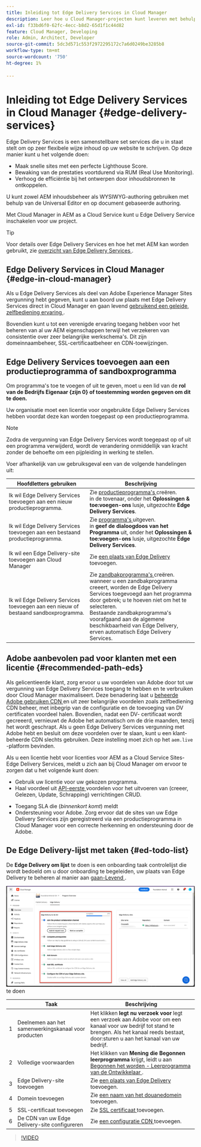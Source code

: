 ```yaml
---
title: Inleiding tot Edge Delivery Services in Cloud Manager
description: Leer hoe u Cloud Manager-projecten kunt leveren met behulp van Edge Delivery Services.
exl-id: f33bd6f0-62fc-4ecc-b8d2-65d1f1c44d82
feature: Cloud Manager, Developing
role: Admin, Architect, Developer
source-git-commit: 5dc3d571c553f2972295172c7a6d0249be3285b8
workflow-type: tm+mt
source-wordcount: '750'
ht-degree: 1%

---
```


# Inleiding tot Edge Delivery Services in Cloud Manager {#edge-delivery-services}

Edge Delivery Services is een samenstellbare set services die u in staat stelt om op zeer flexibele wijze inhoud op uw website te schrijven. Op deze manier kunt u het volgende doen:

* Maak snelle sites met een perfecte Lighthouse Score.
* Bewaking van de prestaties voortdurend via RUM (Real Use Monitoring).
* Verhoog de efficiëntie bij het ontwerpen door inhoudsbronnen te ontkoppelen.

U kunt zowel AEM inhoudsbeheer als WYSIWYG-authoring gebruiken met behulp van de Universal Editor en op document gebaseerde authoring.

Met Cloud Manager in AEM as a Cloud Service kunt u Edge Delivery Service inschakelen voor uw project.

>[!TIP]
>
>Voor details over Edge Delivery Services en hoe het met AEM kan worden gebruikt, zie [ overzicht van Edge Delivery Services ](/help/edge/overview.md).

<!-- RELEASED TO GA SEPTEMBER 5, 2024
>[!NOTE]
>
>This feature is only available to [the early adopter program](/help/implementing/cloud-manager/release-notes/current.md#early-adoption). -->


## Edge Delivery Services in Cloud Manager {#edge-in-cloud-manager}

Als u Edge Delivery Services als deel van Adobe Experience Manager Sites vergunning hebt gegeven, kunt u aan boord uw plaats met Edge Delivery Services direct in Cloud Manager en gaan levend [ gebruikend een geleide, zelfbediening ervaring ](/help/implementing/cloud-manager/managing-code/private-repositories.md).

Bovendien kunt u tot een verenigde ervaring toegang hebben voor het beheren van al uw AEM eigenschappen terwijl het verzekeren van consistentie over zeer belangrijke werkschema&#39;s. Dit zijn domeinnaambeheer, SSL-certificaatbeheer en CDN-toewijzingen.

## Edge Delivery Services toevoegen aan een productieprogramma of sandboxprogramma

Om programma&#39;s toe te voegen of uit te geven, moet u een lid van de **rol van de Bedrijfs Eigenaar {zijn 0} of toestemming worden gegeven om dit te doen.**

Uw organisatie moet een licentie voor ongebruikte Edge Delivery Services hebben voordat deze kan worden toegepast op een productieprogramma.

>[!NOTE]
>
>Zodra de vergunning van Edge Delivery Services wordt toegepast op of uit een programma verwijderd, wordt de verandering onmiddellijk van kracht zonder de behoefte om een pijpleiding in werking te stellen. <!-- https://wiki.corp.adobe.com/display/DMSArchitecture/%5BKT%5D+Cloud+Manager+2024.9.0+Release -->

Voer afhankelijk van uw gebruiksgeval een van de volgende handelingen uit:

| Hoofdletters gebruiken | Beschrijving |
| --- | --- |
| Ik wil Edge Delivery Services toevoegen aan een nieuw productieprogramma. | Zie [ productieprogramma&#39;s ](/help/implementing/cloud-manager/getting-access-to-aem-in-cloud/creating-production-programs.md) creëren.<br> in de tovenaar, onder het **Oplossingen &amp; toe:voegen-ons** lusje, uitgezochte **Edge Delivery Services**. |
| Ik wil Edge Delivery Services toevoegen aan een bestaand productieprogramma. | Zie [ programma&#39;s ](/help/implementing/cloud-manager/getting-access-to-aem-in-cloud/editing-programs.md) uitgeven.<br> in **geef de dialoogdoos van het Programma** uit, onder het **Oplossingen &amp; toe:voegen-ons** lusje, uitgezochte **Edge Delivery Services**. |
| Ik wil een Edge Delivery-site toevoegen aan Cloud Manager | Zie [ een plaats van Edge Delivery ](/help/implementing/cloud-manager/edge-delivery/add-edge-delivery-site.md) toevoegen. |
| Ik wil Edge Delivery Services toevoegen aan een nieuw of bestaand sandboxprogramma. | Zie [ zandbakprogramma&#39;s ](/help/implementing/cloud-manager/getting-access-to-aem-in-cloud/creating-sandbox-programs.md) creëren.<br> wanneer u een zandbakprogramma creeert, worden de Edge Delivery Services toegevoegd aan het programma door gebrek; u te hoeven niet om het te selecteren.<br> Bestaande zandbakprogramma&#39;s voorafgaand aan de algemene beschikbaarheid van Edge Delivery, erven automatisch Edge Delivery Services. |

## Adobe aanbevolen pad voor klanten met een licentie {#recommended-path-eds}

Als gelicentieerde klant, zorg ervoor u uw voordelen van Adobe door tot uw vergunning van Edge Delivery Services toegang te hebben en te verbruiken door Cloud Manager maximaliseert. Deze benadering laat u [ beheerde Adobe gebruiken CDN ](/help/implementing/dispatcher/cdn.md#aem-managed-cdn) en uit zeer belangrijke voordelen zoals zelfbediening CDN beheer, met inbegrip van de configuratie en de toevoeging van DV certificaten voordeel halen. Bovendien, nadat een DV- certificaat wordt gecreeerd, vernieuwt de Adobe het automatisch om de drie maanden, tenzij het wordt geschrapt. Als u geen Edge Delivery Services vergunning met Adobe hebt en besluit om deze voordelen over te slaan, kunt u een klant-beheerde CDN slechts gebruiken. Deze instelling moet zich op het `aem.live` -platform bevinden.

Als u een licentie hebt voor licenties voor AEM as a Cloud Service Sites-Edge Delivery Services, meldt u zich aan bij Cloud Manager om ervoor te zorgen dat u het volgende kunt doen:

* Gebruik uw licentie voor uw gekozen programma.
* Haal voordeel uit [ API-eerste ](https://developer.adobe.com/experience-cloud/experience-manager-apis/) voordelen voor het uitvoeren van (creeer, Gelezen, Update, Schrapping) verrichtingen CRUD.
<!-- REMOVED AS PER https://wiki.corp.adobe.com/display/DMSArchitecture/Cloud+Manager+Self-service+access+to+Edge+Delivery+Services+and+Adobe+Managed+CDN * Access to license dashboard and reporting -->
* Toegang SLA die (*binnenkort komt*) <!-- ADD LINK TO IT WHEN FINALLY ADDED --> meldt
* Ondersteuning voor Adobe. Zorg ervoor dat de sites van uw Edge Delivery Services zijn geregistreerd via een productieprogramma in Cloud Manager voor een correcte herkenning en ondersteuning door de Adobe.


## De Edge Delivery-lijst met taken {#ed-todo-list}

De **Edge Delivery om lijst** te doen is een onboarding taak controlelijst die wordt bedoeld om u door onboarding te begeleiden, uw plaats van Edge Delivery te beheren al manier aan [ gaan-Levend ](/help/journey-onboarding/go-live-checklist.md).

![ de plaats van Edge Delivery om lijst ](/help/implementing/cloud-manager/assets/cm-eds-todo-list.png) te doen

|  | Taak | Beschrijving |
| --- | --- | --- |
| 1 | Deelnemen aan het samenwerkingskanaal voor producten | Het klikken **legt nu verzoek voor** legt een verzoek aan Adobe voor om een kanaal voor uw bedrijf tot stand te brengen. Als het kanaal reeds bestaat, door:sturen u aan het kanaal van uw bedrijf. |
| 2 | Volledige voorwaarden | Het klikken van **Mening die Begonnen leerprogramma** krijgt, leidt u aan [ Begonnen het worden - Leerprogramma van de Ontwikkelaar ](https://www.aem.live/developer/tutorial). |
| 3 | Edge Delivery-site toevoegen | Zie [ een plaats van Edge Delivery ](#eds-add-site) toevoegen. |
| 4 | Domein toevoegen | Zie [ een naam van het douanedomein ](/help/implementing/cloud-manager/custom-domain-names/add-custom-domain-name.md) toevoegen. |
| 5 | SSL-certificaat toevoegen | Zie [ SSL certificaat ](/help/implementing/cloud-manager/managing-ssl-certifications/add-ssl-certificate.md) toevoegen. |
| 6 | De CDN van uw Edge Delivery-site configureren | Zie [ een configuratie CDN ](#add-cdn) toevoegen. |

>[!VIDEO](https://video.tv.adobe.com/v/3428020?learn=on)

<!--
Edge Delivery Services can be enabled when adding a new production program or editing an existing one.

![Add production program with Edge Delivery Services](assets/add-production-program-with-edge.png)

For more information about adding programs, see the following:

* [Create Production programs](/help/implementing/cloud-manager/getting-access-to-aem-in-cloud/creating-production-programs.md)
* [Create Sandbox programs](/help/implementing/cloud-manager/getting-access-to-aem-in-cloud/creating-sandbox-programs.md) -->
